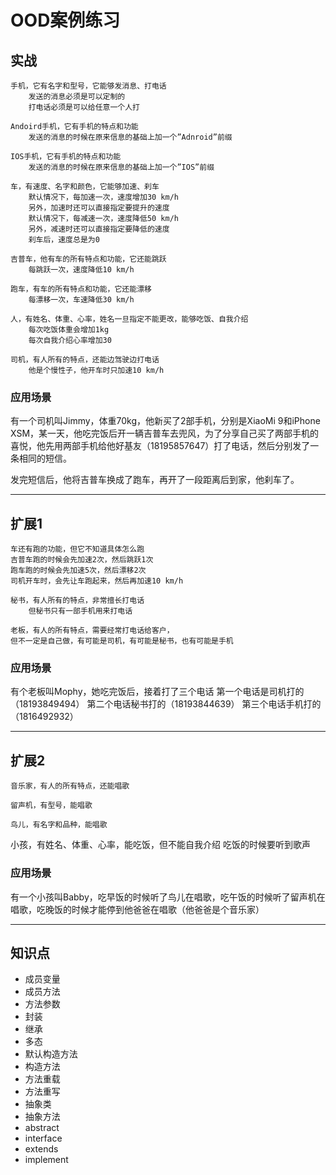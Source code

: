 # OOD案例练习
## 实战
```
手机，它有名字和型号，它能够发消息、打电话
	发送的消息必须是可以定制的
	打电话必须是可以给任意一个人打
```

```
Andoird手机，它有手机的特点和功能
	发送的消息的时候在原来信息的基础上加一个”Adnroid”前缀
```

```
IOS手机，它有手机的特点和功能
	发送的消息的时候在原来信息的基础上加一个”IOS”前缀
```
```
车，有速度、名字和颜色，它能够加速、刹车
	默认情况下，每加速一次，速度增加30 km/h
	另外，加速时还可以直接指定要提升的速度
	默认情况下，每减速一次，速度降低50 km/h
	另外，减速时还可以直接指定要降低的速度
	刹车后，速度总是为0
```

```
吉普车，他有车的所有特点和功能，它还能跳跃
	每跳跃一次，速度降低10 km/h
```

```
跑车，有车的所有特点和功能，它还能漂移
	每漂移一次，车速降低30 km/h
```

```
人，有姓名、体重、心率，姓名一旦指定不能更改，能够吃饭、自我介绍
	每次吃饭体重会增加1kg
	每次自我介绍心率增加30
```

```
司机，有人所有的特点，还能边驾驶边打电话
	他是个慢性子，他开车时只加速10 km/h
```

### 应用场景
有一个司机叫Jimmy，体重70kg，他新买了2部手机，分别是XiaoMi 9和iPhone XSM，某一天，他吃完饭后开一辆吉普车去兜风，为了分享自己买了两部手机的喜悦，他先用两部手机给他好基友（18195857647）打了电话，然后分别发了一条相同的短信。

发完短信后，他将吉普车换成了跑车，再开了一段距离后到家，他刹车了。

---

## 扩展1

```
车还有跑的功能，但它不知道具体怎么跑
吉普车跑的时候会先加速2次，然后跳跃1次
跑车跑的时候会先加速5次，然后漂移2次
司机开车时，会先让车跑起来，然后再加速10 km/h
```

```
秘书，有人所有的特点，非常擅长打电话
	但秘书只有一部手机用来打电话
```

```
老板，有人的所有特点，需要经常打电话给客户，
但不一定是自己做，有可能是司机，有可能是秘书，也有可能是手机
```

### 应用场景
有个老板叫Mophy，她吃完饭后，接着打了三个电话
第一个电话是司机打的（18193849494）
第二个电话秘书打的（18193844639）
第三个电话手机打的（1816492932）

---

## 扩展2

```
音乐家，有人的所有特点，还能唱歌

留声机，有型号，能唱歌

鸟儿，有名字和品种，能唱歌
```

小孩，有姓名、体重、心率，能吃饭，但不能自我介绍
吃饭的时候要听到歌声

### 应用场景

有一个小孩叫Babby，吃早饭的时候听了鸟儿在唱歌，吃午饭的时候听了留声机在唱歌，吃晚饭的时候才能停到他爸爸在唱歌（他爸爸是个音乐家）

---

## 知识点

- 成员变量
- 成员方法
- 方法参数
- 封装
- 继承
- 多态
- 默认构造方法
- 构造方法
- 方法重载
- 方法重写
- 抽象类
- 抽象方法
- abstract
- interface
- extends
- implement

